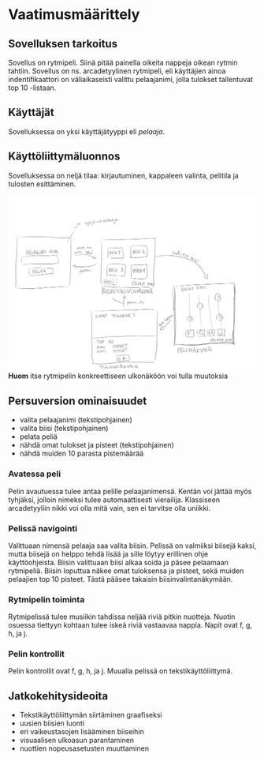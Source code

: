 # Vaatimusmäärittely

## Sovelluksen tarkoitus

Sovellus on rytmipeli. Siinä pitää painella oikeita nappeja oikean rytmin tahtiin. Sovellus on ns. arcadetyylinen rytmipeli, eli käyttäjien ainoa indentifikaattori on väliaikaseisti valittu pelaajanimi, jolla tulokset tallentuvat top 10 -listaan.


## Käyttäjät

Sovelluksessa on yksi käyttäjätyyppi eli *pelaaja*.


## Käyttöliittymäluonnos

Sovelluksessa on neljä tilaa: kirjautuminen, kappaleen valinta, pelitila ja tulosten esittäminen.

![kuva käyttöliittymästä](kuvat/kayttoliittyma.png)
**Huom** itse rytmipelin konkreettiseen ulkonäköön voi tulla muutoksia

## Persuversion ominaisuudet
- valita pelaajanimi (tekstipohjainen)
- valita biisi (tekstipohjainen)
- pelata peliä
- nähdä omat tulokset ja pisteet (tekstipohjainen)
- nähdä muiden 10 parasta pistemäärää

### Avatessa peli
Pelin avautuessa tulee antaa pelille pelaajanimensä. Kentän voi jättää myös tyhjäksi, jolloin nimeksi tulee automaattisesti vierailija. Klassiseen arcadetyyliin nikki voi olla mitä vain, sen ei tarvitse olla uniikki.

### Pelissä navigointi
Valittuaan nimensä pelaaja saa valita biisin. Pelissä on valmiiksi biisejä kaksi, mutta biisejä on helppo tehdä lisää ja sille löytyy erillinen ohje käyttöohjeista. Biisin valittuaan biisi alkaa soida ja päsee pelaamaan rytmipeliä. Biisin loputtua näkee omat tuloksensa ja pisteet, sekä muiden pelaajien top 10 pisteet. Tästä pääsee takaisin biisinvalintanäkymään.

### Rytmipelin toiminta
Rytmipelissä tulee musiikin tahdissa neljää riviä pitkin nuotteja. Nuotin osuessa tiettyyn kohtaan tulee iskeä riviä vastaavaa nappia. Napit ovat f, g, h, ja j. 

### Pelin kontrollit
Pelin kontrollit ovat f, g, h, ja j. Muualla pelissä on tekstikäyttöliittymä.

## Jatkokehitysideoita
- Tekstikäyttöliittymän siirtäminen graafiseksi
- uusien biisien luonti
- eri vaikeustasojen lisääminen biiseihin
- visuaalisen ulkoasun parantaminen
- nuottien nopeusasetusten muuttaminen
